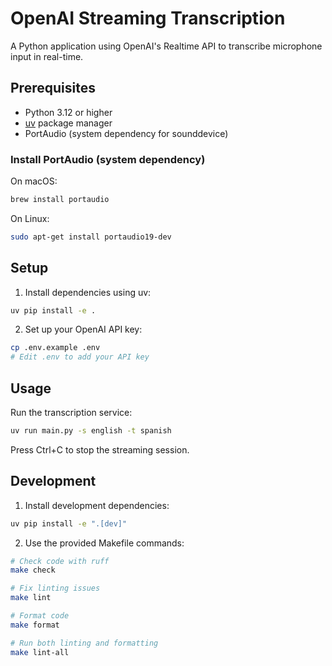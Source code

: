 # OpenAI Streaming Transcription

A Python application using OpenAI's Realtime API to transcribe microphone input in real-time.

## Prerequisites

- Python 3.12 or higher
- [uv](https://github.com/astral-sh/uv) package manager
- PortAudio (system dependency for sounddevice)

### Install PortAudio (system dependency)

On macOS:
```bash
brew install portaudio
```

On Linux:
```bash
sudo apt-get install portaudio19-dev
```

## Setup

1. Install dependencies using uv:
```bash
uv pip install -e .
```

2. Set up your OpenAI API key:
```bash
cp .env.example .env
# Edit .env to add your API key
```

## Usage

Run the transcription service:
```bash
uv run main.py -s english -t spanish
```

Press Ctrl+C to stop the streaming session.

## Development

1. Install development dependencies:
```bash
uv pip install -e ".[dev]"
```

2. Use the provided Makefile commands:
```bash
# Check code with ruff
make check

# Fix linting issues
make lint

# Format code
make format

# Run both linting and formatting
make lint-all
```